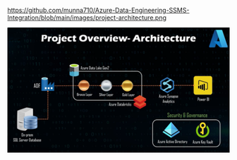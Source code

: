 https://github.com/munna710/Azure-Data-Engineering-SSMS-Integration/blob/main/images/project-architecture.png

![Project Architecture](https://github.com/munna710/Azure-Data-Engineering-SSMS-Integration/blob/main/images/project-architecture.png)

